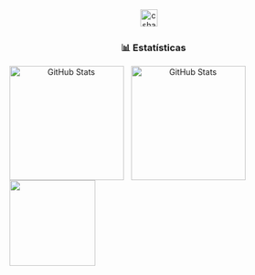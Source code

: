 

<!--
**leoaguiar-oficial/leoaguiar-oficial** is a ✨ _special_ ✨ repository because its `README.md` (this file) appears on your GitHub profile.

Here are some ideas to get you started:

- 🔭 I’m currently working on ...
- 🌱 I’m currently learning ...
- 👯 I’m looking to collaborate on ...
- 🤔 I’m looking for help with ...
- 💬 Ask me about ...
- 📫 How to reach me: ...
- 😄 Pronouns: ...
- ⚡ Fun fact: ...
-->

<div align="center">
  <img src="https://cdn.jsdelivr.net/gh/devicons/devicon/icons/csharp/csharp-original.svg" height="30" alt="csharp logo"  />
  <img width="12" />
  
### 📊 Estatísticas

<p>
  <img 
    align="left" 
    alt="GitHub Stats" 
    height="200" 
    style="padding-right: 10px;" 
    src="https://github-readme-stats.vercel.app/api?username=leoaguiar-oficial&show_icons=true&theme=dark&include_all_commits=true&locale=pt-br" 
  />

<img 
      align="left" 
      alt="GitHub Stats" 
      height="200" 
      src="https://github-readme-stats.vercel.app/api/top-langs/?username=leoaguiar-oficial&theme=dark&layout=compact&custom_title=Tecnologias&langs_count=9" 
  />
 </div>
<img align="left" height="150" src="https://i.giphy.com/media/v1.Y2lkPTc5MGI3NjExZXJodmEyOGpsMHhyN25kbjBuaWw4NzhvMHNpOWlnOG1nZHBna2ZzeiZlcD12MV9pbnRlcm5hbF9naWZfYnlfaWQmY3Q9Zw/LaVp0AyqR5bGsC5Cbm/giphy.gif"  />
